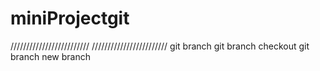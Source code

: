 # miniProjectgit
/////////////////////////
////////////////////////
git branch 
git branch checkout 
git branch new branch 